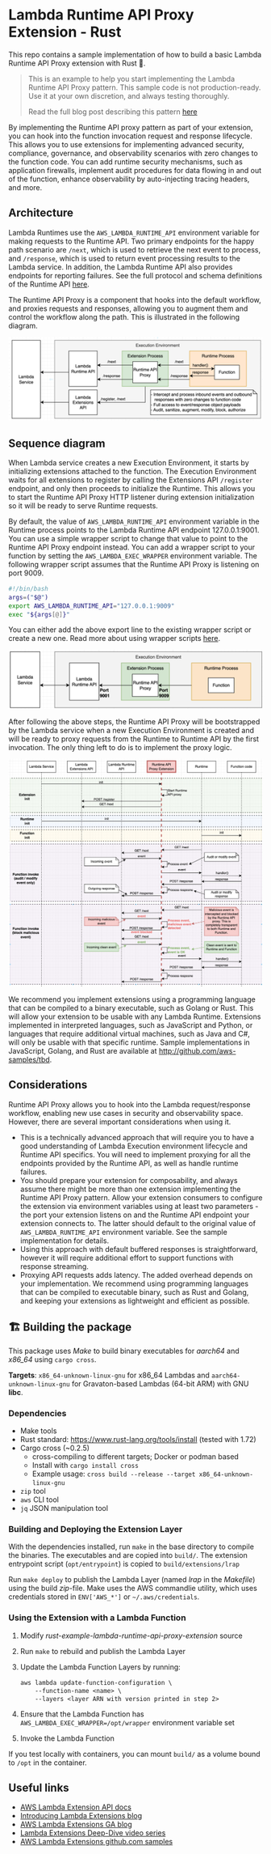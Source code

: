 # Lambda Runtime API Proxy Extension - Rust

This repo contains a sample implementation of how to build a basic Lambda Runtime API Proxy extension with Rust 🦀.

> This is an example to help you start implementing the Lambda Runtime API Proxy pattern. This sample code is not production-ready. Use it at your own discretion, and always testing thoroughly.
>
> Read the full blog post describing this pattern [here](https://aws.amazon.com/blogs/compute/enhancing-runtime-security-and-governance-with-the-aws-lambda-runtime-api-proxy-extension/)

By implementing the Runtime API proxy pattern as part of your extension, you can hook into the function invocation request and response lifecycle. This allows you to use extensions for implementing advanced security, compliance, governance, and observability scenarios with zero changes to the function code. You can add runtime security mechanisms, such as application firewalls, implement audit procedures for data flowing in and out of the function, enhance observability by auto-injecting tracing headers, and more.

## Architecture

Lambda Runtimes use the `AWS_LAMBDA_RUNTIME_API` environment variable for making requests to the Runtime API. Two primary endpoints for the happy path scenario are `/next`, which is used to retrieve the next event to process, and `/response`, which is used to return event processing results to the Lambda service. In addition, the Lambda Runtime API also provides endpoints for reporting failures. See the full protocol and schema definitions of the Runtime API [here](https://docs.aws.amazon.com/lambda/latest/dg/runtimes-api.html).

The Runtime API Proxy is a component that hooks into the default workflow, and proxies requests and responses, allowing you to augment them and control the workflow along the path. This is illustrated in the following diagram.

![](diagram1.png)

## Sequence diagram

When Lambda service creates a new Execution Environment, it starts by initializing extensions attached to the function. The Execution Environment waits for all extensions to register by calling the Extensions API `/register` endpoint, and only then proceeds to initialize the Runtime. This allows you to start the Runtime API Proxy HTTP listener during extension initialization so it will be ready to serve Runtime requests. 

By default, the value of `AWS_LAMBDA_RUNTIME_API` environment variable in the Runtime process points to the Lambda Runtime API endpoint 127.0.0.1:9001. You can use a simple wrapper script to change that value to point to the Runtime API Proxy endpoint instead. You can add a wrapper script to your function by setting the `AWS_LAMBDA_EXEC_WRAPPER` environment variable. The following wrapper script assumes that the Runtime API Proxy is listening on port 9009.

```bash
#!/bin/bash
args=("$@")
export AWS_LAMBDA_RUNTIME_API="127.0.0.1:9009"
exec "${args[@]}"
```

You can either add the above export line to the existing wrapper script or create a new one. Read more about using wrapper scripts [here](https://docs.aws.amazon.com/lambda/latest/dg/runtimes-modify.html#runtime-wrapper). 

![](diagram3.png)

After following the above steps, the Runtime API Proxy will be bootstrapped by the Lambda service when a new Execution Environment is created and will be ready to proxy requests from the Runtime to Runtime API by the first invocation. The only thing left to do is to implement the proxy logic.

![](diagram2.png)

We recommend you implement extensions using a programming language that can be compiled to a binary executable, such as Golang or Rust. This will allow your extension to be usable with any Lambda Runtime. Extensions implemented in interpreted languages, such as JavaScript and Python, or languages that require additional virtual machines, such as Java and C#, will only be usable with that specific runtime. Sample implementations in JavaScript, Golang, and Rust are available at http://github.com/aws-samples/tbd.

## Considerations

Runtime API Proxy allows you to hook into the Lambda request/response workflow, enabling new use cases in security and observability space. However, there are several important considerations when using it.

* This is a technically advanced approach that will require you to have a good understanding of Lambda Execution environment lifecycle and Runtime API specifics. You will need to implement proxying for all the endpoints provided by the Runtime API, as well as handle runtime failures. 
* You should prepare your extension for composability, and always assume there might be more than one extension implementing the Runtime API Proxy pattern. Allow your extension consumers to configure the extension via environment variables using at least two parameters - the port your extension listens on and the Runtime API endpoint your extension connects to. The latter should default to the original value of `AWS_LAMBDA_RUNTIME_API` environment variable.  See the sample implementation for details. 
* Using this approach with default buffered responses is straightforward, however it will require additional effort to support functions with response streaming. 
* Proxying API requests adds latency. The added overhead depends on your implementation. We recommend using programming languages that can be compiled to executable binary, such as Rust and Golang, and keeping your extensions as lightweight and efficient as possible.

## 🏗️ Building the package

This package uses  *Make* to build binary executables for *aarch64* and *x86_64* using `cargo cross`.

**Targets**: `x86_64-unknown-linux-gnu` for x86_64 Lambdas and `aarch64-unknown-linux-gnu` for Gravaton-based Lambdas (64-bit ARM) with GNU **libc**.

### Dependencies 

* Make tools
* Rust standard: https://www.rust-lang.org/tools/install (tested with 1.72)
* Cargo cross (~0.2.5)
  * cross-compiling to different targets; Docker or podman based
  * Install with `cargo install cross`
  * Example usage: `cross build --release --target x86_64-unknown-linux-gnu`
* `zip` tool
* `aws` CLI tool 
* `jq` JSON manipulation tool

### Building and Deploying the Extension Layer

With the dependencies installed, run `make` in the base directory 
to compile the binaries.  The executables and  are copied into `build/`. The extension entrypoint script (`opt/entrypoint`) is copied to `build/extensions/lrap`

Run `make deploy` to publish the Lambda Layer (named _lrap_ in the *Makefile*) using the build *zip*-file. Make uses the AWS commandlie utility, which uses credentials stored in `ENV['AWS_*']` or `~/.aws/credentials`.

### Using the Extension with a Lambda Function

1. Modify *rust-example-lambda-runtime-api-proxy-extension* source
2. Run `make` to rebuild and publish the Lambda Layer
3. Update the Lambda Function Layers by running:

    ```
    aws lambda update-function-configuration \
        --function-name <name> \
        --layers <layer ARN with version printed in step 2>
    ```

4. Ensure that the Lambda Function has `AWS_LAMBDA_EXEC_WRAPPER=/opt/wrapper` environment variable set
5. Invoke the Lambda Function

If you test locally with containers, you can mount `build/` as a volume bound to `/opt` in the container.

## Useful links

* [AWS Lambda Extension API docs](https://docs.aws.amazon.com/lambda/latest/dg/runtimes-extensions-api.html)
* [Introducing Lambda Extensions blog](https://aws.amazon.com/blogs/compute/introducing-aws-lambda-extensions-in-preview/)
* [AWS Lambda Extensions GA blog](https://aws.amazon.com/blogs/aws/getting-started-with-using-your-favorite-operational-tools-on-aws-lambda-extensions-are-now-generally-available/)
* [Lambda Extensions Deep-Dive video series](https://www.youtube.com/playlist?list=PLJo-rJlep0ECO8od7NRdfJ4OrnQ7TMAwj)
* [AWS Lambda Extensions github.com samples](https://github.com/aws-samples/aws-lambda-extensions)
